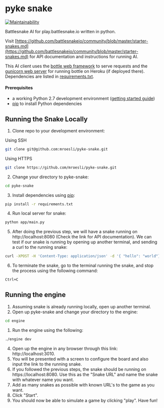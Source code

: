 # pyke snake
[![Maintainability](https://api.codeclimate.com/v1/badges/b44af9bce3d383e8cb60/maintainability)](https://codeclimate.com/github/mroesli/pyke-snake/maintainability)

Battlesnake AI for play.battlesnake.io written in python.

Visit [https://github.com/battlesnakeio/community/blob/master/starter-snakes.md](https://github.com/battlesnakeio/community/blob/master/starter-snakes.md) for API documentation and instructions for running AI.

This AI client uses the [bottle web framework](http://bottlepy.org/docs/dev/index.html) to serve requests and the [gunicorn web server](http://gunicorn.org/) for running bottle on Heroku (if deployed there). Dependencies are listed in [requirements.txt](requirements.txt).

<!-- ### Sample Battle -->



#### Prerequisites

* a working Python 2.7 development environment ([getting started guide](http://hackercodex.com/guide/python-development-environment-on-mac-osx/))
* [pip](https://pip.pypa.io/en/latest/installing.html) to install Python dependencies

## Running the Snake Locally

1) Clone repo to your development environment:

Using SSH
```bash
git clone git@github.com:mroesli/pyke-snake.git
```

Using HTTPS
```bash
git clone https://github.com/mroesli/pyke-snake.git
```

2) Change your directory to pyke-snake:
```bash
cd pyke-snake
```

3) Install dependencies using [pip](https://pip.pypa.io/en/latest/installing.html):
```bash
pip install -r requirements.txt
```

4) Run local server for snake:
```bash
python app/main.py
```

5) After doing the previous step, we will have a snake running on http://localhost:8080 (Check the link for API documentation). We can test if our snake is running by opening up another terminal, and sending a curl to the running snake:
```bash
curl -XPOST -H 'Content-Type: application/json' -d '{ "hello": "world"}' http://localhost:8080/start
```

6) To terminate the snake, go to the terminal running the snake, and stop the process using the following command:
```bash
Ctrl+C
```
## Running the engine

1) Assuming snake is already running locally, open up another terminal.
2) Open up pyke-snake and change your directory to the engine:
```bash
cd engine
```
1) Run the engine using the following:
```bash
./engine dev
```
4) Open up the engine in any browser through this link: http://localhost:3010.
5) You will be presented with a screen to configure the board and also input the link to the running snake.
6) If you followed the previous steps, the snake should be running on https://localhost:8080. Use this as the "Snake URL" and name the snake with whatever name you want.
7) Add as many snakes as possible with known URL's to the game as you want.
8) Click "Start".
9) You should now be able to simulate a game by clicking "play". Have fun!

